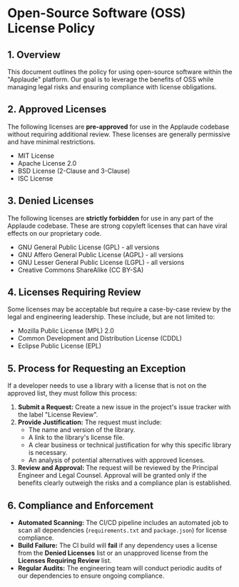 # Open-Source Software (OSS) License Policy

## 1. Overview

This document outlines the policy for using open-source software within the "Applaude" platform. Our goal is to leverage the benefits of OSS while managing legal risks and ensuring compliance with license obligations.

## 2. Approved Licenses

The following licenses are **pre-approved** for use in the Applaude codebase without requiring additional review. These licenses are generally permissive and have minimal restrictions.

* MIT License
* Apache License 2.0
* BSD License (2-Clause and 3-Clause)
* ISC License

## 3. Denied Licenses

The following licenses are **strictly forbidden** for use in any part of the Applaude codebase. These are strong copyleft licenses that can have viral effects on our proprietary code.

* GNU General Public License (GPL) - all versions
* GNU Affero General Public License (AGPL) - all versions
* GNU Lesser General Public License (LGPL) - all versions
* Creative Commons ShareAlike (CC BY-SA)

## 4. Licenses Requiring Review

Some licenses may be acceptable but require a case-by-case review by the legal and engineering leadership. These include, but are not limited to:

* Mozilla Public License (MPL) 2.0
* Common Development and Distribution License (CDDL)
* Eclipse Public License (EPL)

## 5. Process for Requesting an Exception

If a developer needs to use a library with a license that is not on the approved list, they must follow this process:

1.  **Submit a Request:** Create a new issue in the project's issue tracker with the label "License Review".
2.  **Provide Justification:** The request must include:
    * The name and version of the library.
    * A link to the library's license file.
    * A clear business or technical justification for why this specific library is necessary.
    * An analysis of potential alternatives with approved licenses.
3.  **Review and Approval:** The request will be reviewed by the Principal Engineer and Legal Counsel. Approval will be granted only if the benefits clearly outweigh the risks and a compliance plan is established.

## 6. Compliance and Enforcement

* **Automated Scanning:** The CI/CD pipeline includes an automated job to scan all dependencies (`requirements.txt` and `package.json`) for license compliance.
* **Build Failure:** The CI build will **fail** if any dependency uses a license from the **Denied Licenses** list or an unapproved license from the **Licenses Requiring Review** list.
* **Regular Audits:** The engineering team will conduct periodic audits of our dependencies to ensure ongoing compliance.
